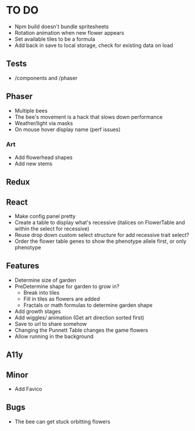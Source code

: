 # TO DO

-   Npm build doesn't bundle spritesheets
-   Rotation animation when new flower appears
-   Set available tiles to be a formula
-   Add back in save to local storage, check for existing data on load

## Tests

-   /components and /phaser

## Phaser

-   Multiple bees
-   The bee's movement is a hack that slows down performance
-   Weather/light via masks
-   On mouse hover display name (perf issues)

### Art

-   Add flowerhead shapes
-   Add new stems

## Redux

## React

-   Make config panel pretty
-   Create a table to display what's recessive (italices on FlowerTable and within the select for recessive)
-   Reuse drop down custom select structure for add recessive trait select?
-   Order the flower table genes to show the phenotype allele first, or only phenotype

## Features

-   Determine size of garden
-   PreDetermine shape for garden to grow in?
    -   Break into tiles
    -   Fill in tiles as flowers are added
    -   Fractals or math formulas to determine garden shape
-   Add growth stages
-   Add wiggles/ animation (Get art direction sorted first)
-   Save to url to share somehow
-   Changing the Punnett Table changes the game flowers
-   Allow running in the background

## A11y

## Minor

-   Add Favico

## Bugs

-   The bee can get stuck orbitting flowers
